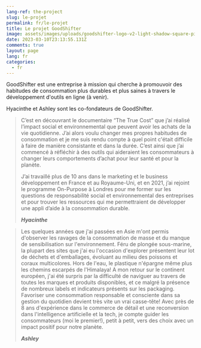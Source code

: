 ```yaml
---
lang-ref: the-project
slug: le-projet
permalink: fr/le-projet
title: Le projet GoodShifter
image: assets/images/uploads/goodshifter-logo-v2-light-shadow-square-pink.png
date: 2023-03-10T23:13:55.131Z
comments: true
layout: page
lang: fr
categories:
  - fr
---
```

GoodShifter est une entreprise à mission qui cherche à promouvoir des habitudes de consommation plus durables et plus saines à travers le développement d'outils en ligne (à venir).

Hyacinthe et Ashley sont les co-fondateurs de GoodShifter.

> C’est en découvrant le documentaire “The True Cost” que j’ai réalisé l’impact social et environnemental que peuvent avoir les achats de la vie quotidienne. J’ai alors voulu changer mes propres habitudes de consommation et je me suis rendu compte à quel point c'était difficile à faire de manière consistante et dans la durée. C’est ainsi que j’ai commencé à réfléchir à des outils qui aideraient les consommateurs à changer leurs comportements d’achat pour leur santé et pour la planète.
>
> J’ai travaillé plus de 10 ans dans le marketing et le business développement en France et au Royaume-Uni, et en 2021, j’ai rejoint le programme On-Purpose à Londres pour me former sur les questions de responsabilité social et environnemental des entreprises et pour trouver les ressources qui me permettraient de développer une appli d’aide à la consommation durable.
>
> ***Hyacinthe***

> Les quelques années que j'ai passées en Asie m'ont permis d'observer les ravages de la consommation de masse et du manque de sensibilisation sur l'environnement. Féru de plongée sous-marine, la plupart des sites que j'ai eu l'occasion d'explorer présentent leur lot de déchets et d'emballages, évoluant au milieu des poissons et coraux multicolores. Hors de l'eau, le plastique n'épargne même plus les chemins escarpés de l'Himalaya!
> A mon retour sur le continent européen, j'ai été surpris par la difficulté de naviguer au travers de toutes les marques et produits disponibles, et ce malgré la présence de nombreux labels et indicateurs présents sur les packaging. Favoriser une consommation responsable et consciente dans sa gestion du quotidien devient très vite un vrai casse-tête!
> Avec près de 8 ans d'expérience dans le commerce de détail et une reconversion dans l'intelligence artificielle et la tech, je compte guider les consommateurs (moi le premier!), petit à petit, vers des choix avec un impact positif pour notre planète.
> 
> ***Ashley***
